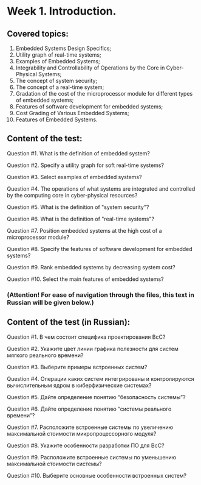 # Week 1. Introduction.

## Covered topics:

1. Embedded Systems Design Specifics;
2. Utility graph of real-time systems;
3. Examples of Embedded Systems;
4. Integrability and Controllability of Operations by the Core in Cyber-Physical Systems;
5. The concept of system security;
6. The concept of a real-time system;
7. Gradation of the cost of the microprocessor module for different types of embedded systems;
8. Features of software development for embedded systems;
9. Cost Grading of Various Embedded Systems;
10. Features of Embedded Systems.

## Content of the test:

Question #1. What is the definition of embedded system?

Question #2. Specify a utility graph for soft real-time systems?

Question #3. Select examples of embedded systems?

Question #4. The operations of what systems are integrated and controlled by the computing core in cyber-physical resources?

Question #5. What is the definition of "system security"?

Question #6. What is the definition of "real-time systems"?

Question #7. Position embedded systems at the high cost of a microprocessor module?

Question #8. Specify the features of software development for embedded systems?

Question #9. Rank embedded systems by decreasing system cost?

Question #10. Select the main features of embedded systems?

### (Attention! For ease of navigation through the files, this text in Russian will be given below.)

## Content of the test (in Russian):

Question #1. В чем состоит специфика проектирования ВсС?

Question #2. Укажите цвет линии графика полезности для систем мягкого реального времени?

Question #3. Выберите примеры встроенных систем?

Question #4. Операции каких систем интегрированы и контролируются вычислительным ядром в киберфизические системах?

Question #5. Дайте определение понятию “безопасность системы”?

Question #6. Дайте определение понятию “системы реального времени”?

Question #7. Расположите встроенные системы по увеличению максимальной стоимости микропроцессорного модуля?

Question #8. Укажите особенности разработки ПО для ВсС?

Question #9. Расположите встроенные системы по уменьшению максимальной стоимости системы?

Question #10. Выберите основные особенности встроенных систем?

